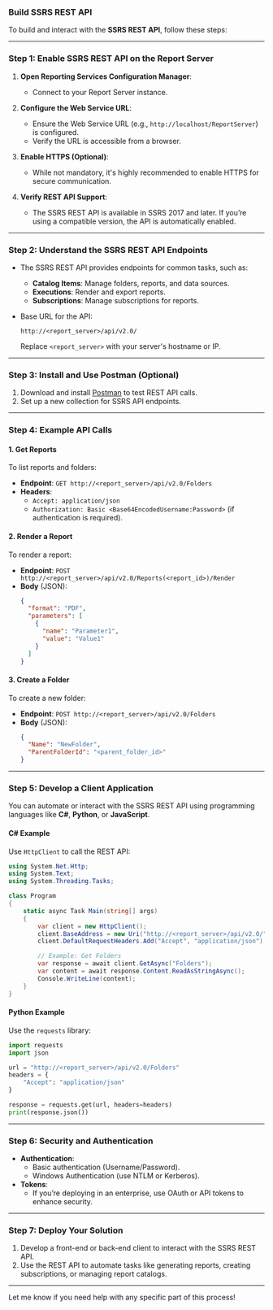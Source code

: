### Build SSRS REST API

To build and interact with the **SSRS REST API**, follow these steps:

---

### Step 1: Enable SSRS REST API on the Report Server
1. **Open Reporting Services Configuration Manager**:
   - Connect to your Report Server instance.
   
2. **Configure the Web Service URL**:
   - Ensure the Web Service URL (e.g., `http://localhost/ReportServer`) is configured.
   - Verify the URL is accessible from a browser.

3. **Enable HTTPS (Optional)**:
   - While not mandatory, it's highly recommended to enable HTTPS for secure communication.

4. **Verify REST API Support**:
   - The SSRS REST API is available in SSRS 2017 and later. If you’re using a compatible version, the API is automatically enabled.

---

### Step 2: Understand the SSRS REST API Endpoints
- The SSRS REST API provides endpoints for common tasks, such as:
  - **Catalog Items**: Manage folders, reports, and data sources.
  - **Executions**: Render and export reports.
  - **Subscriptions**: Manage subscriptions for reports.

- Base URL for the API:
  ```
  http://<report_server>/api/v2.0/
  ```
  Replace `<report_server>` with your server's hostname or IP.

---

### Step 3: Install and Use Postman (Optional)
1. Download and install [Postman](https://www.postman.com/) to test REST API calls.
2. Set up a new collection for SSRS API endpoints.

---

### Step 4: Example API Calls
#### **1. Get Reports**
To list reports and folders:
- **Endpoint**: `GET http://<report_server>/api/v2.0/Folders`
- **Headers**:
  - `Accept: application/json`
  - `Authorization: Basic <Base64EncodedUsername:Password>` (if authentication is required).

#### **2. Render a Report**
To render a report:
- **Endpoint**: `POST http://<report_server>/api/v2.0/Reports(<report_id>)/Render`
- **Body** (JSON):
  ```json
  {
    "format": "PDF",
    "parameters": [
      {
        "name": "Parameter1",
        "value": "Value1"
      }
    ]
  }
  ```

#### **3. Create a Folder**
To create a new folder:
- **Endpoint**: `POST http://<report_server>/api/v2.0/Folders`
- **Body** (JSON):
  ```json
  {
    "Name": "NewFolder",
    "ParentFolderId": "<parent_folder_id>"
  }
  ```

---

### Step 5: Develop a Client Application
You can automate or interact with the SSRS REST API using programming languages like **C#**, **Python**, or **JavaScript**.

#### **C# Example**
Use `HttpClient` to call the REST API:
```csharp
using System.Net.Http;
using System.Text;
using System.Threading.Tasks;

class Program
{
    static async Task Main(string[] args)
    {
        var client = new HttpClient();
        client.BaseAddress = new Uri("http://<report_server>/api/v2.0/");
        client.DefaultRequestHeaders.Add("Accept", "application/json");

        // Example: Get Folders
        var response = await client.GetAsync("Folders");
        var content = await response.Content.ReadAsStringAsync();
        Console.WriteLine(content);
    }
}
```

#### **Python Example**
Use the `requests` library:
```python
import requests
import json

url = "http://<report_server>/api/v2.0/Folders"
headers = {
    "Accept": "application/json"
}

response = requests.get(url, headers=headers)
print(response.json())
```

---

### Step 6: Security and Authentication
- **Authentication**:
  - Basic authentication (Username/Password).
  - Windows Authentication (use NTLM or Kerberos).
- **Tokens**:
  - If you’re deploying in an enterprise, use OAuth or API tokens to enhance security.

---

### Step 7: Deploy Your Solution
1. Develop a front-end or back-end client to interact with the SSRS REST API.
2. Use the REST API to automate tasks like generating reports, creating subscriptions, or managing report catalogs.

---

Let me know if you need help with any specific part of this process!
